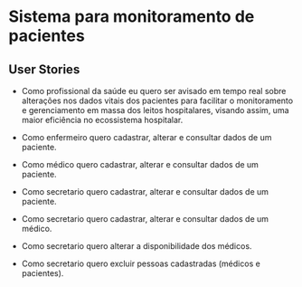 # Sistema para monitoramento de pacientes

## User Stories

* Como profissional da saúde eu quero ser avisado em tempo real sobre
alterações nos dados vitais dos pacientes para facilitar o monitoramento e
gerenciamento em massa dos leitos hospitalares, visando assim, uma maior
eficiência no ecossistema hospitalar.

* Como enfermeiro quero cadastrar, alterar e consultar dados de um paciente.

* Como médico quero cadastrar, alterar e consultar dados de um paciente.

* Como secretario quero cadastrar, alterar e consultar dados de um paciente.

* Como secretario quero cadastrar, alterar e consultar dados de um médico.

* Como secretario quero alterar a disponibilidade dos médicos.

* Como secretario quero excluir pessoas cadastradas (médicos e pacientes).
